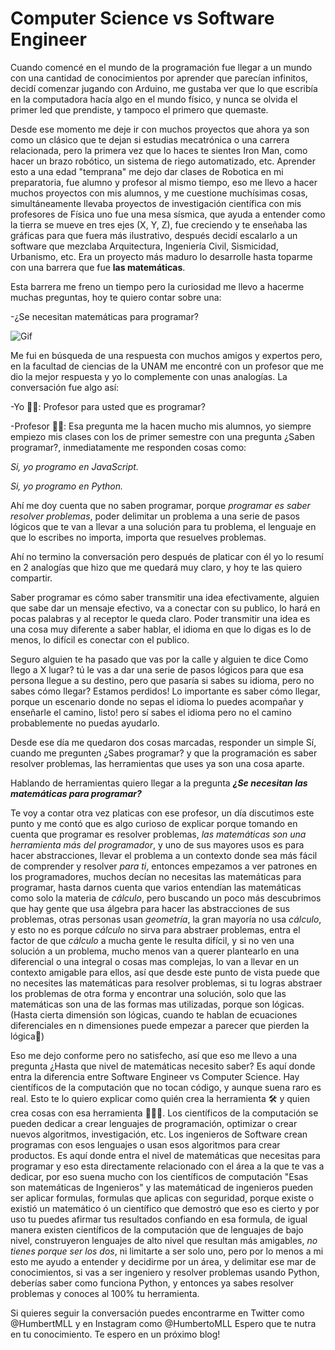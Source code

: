 # Computer Science vs Software Engineer

Cuando comencé en el mundo de la programación fue llegar a un mundo con una cantidad de conocimientos por aprender que parecían infinitos, decidí comenzar jugando con Arduino, me gustaba ver que lo que escribía en la computadora hacía algo en el mundo físico, y nunca se olvida el primer led que prendiste, y tampoco el primero que quemaste.

Desde ese momento me deje ir con muchos proyectos que ahora ya son como un clásico que te dejan si estudias mecatrónica o una carrera relacionada, pero la primera vez que lo haces te sientes Iron Man,  como hacer un brazo robótico, un sistema de riego automatizado, etc. Aprender esto a una edad "temprana" me dejo dar clases de Robotica en mi preparatoria, fue alumno y profesor al mismo tiempo, eso me llevo a hacer muchos proyectos con mis alumnos, y me cuestione muchísimas cosas, simultáneamente llevaba proyectos de investigación científica con mis profesores de Física uno fue una mesa sísmica, que ayuda a entender como la tierra se mueve en tres ejes (X, Y, Z), fue creciendo y te enseñaba las gráficas para que fuera más ilustrativo, después decidí escalarlo a un software que mezclaba Arquitectura, Ingeniería Civil, Sismicidad, Urbanismo, etc. Era un proyecto más maduro lo desarrolle hasta toparme con una barrera que fue **las matemáticas**. 

Esta barrera me freno un tiempo pero la curiosidad me llevo a hacerme muchas preguntas, hoy te quiero contar sobre una:

-¿Se necesitan matemáticas para programar?

![Gif](https://giphy.com/gifs/dXICCcws9oxxK/html5)

Me fui en búsqueda de una respuesta con muchos amigos y expertos pero, en la facultad de ciencias de la UNAM me encontré con un profesor que me dio la mejor respuesta y yo lo complemente con unas analogías. La conversación fue algo así:

-Yo 👦🏽: Profesor para usted que es programar?

-Profesor 👨🏽: Esa pregunta me la hacen mucho mis alumnos, yo siempre empiezo mis clases con los de primer semestre con una pregunta ¿Saben programar?, inmediatamente me responden cosas como:

 _Si, yo programo en JavaScript._

 _Si, yo programo en Python._

Ahí me doy cuenta que no saben programar, porque *programar es saber resolver problemas*, poder delimitar un problema a una serie de pasos lógicos que te van a llevar a una solución para tu problema, el lenguaje en que lo escribes no importa, importa que resuelves problemas.

Ahí no termino la conversación pero después de platicar con él yo lo resumí en 2 analogías que hizo que me quedará muy claro, y hoy te las quiero compartir.

Saber programar es cómo saber transmitir una idea efectivamente, alguien que sabe dar un mensaje efectivo, va a conectar con su publico, lo hará en pocas palabras y al receptor le queda claro.
Poder transmitir una idea es una cosa muy diferente a saber hablar, el idioma en que lo digas es lo de menos, lo difícil es conectar con el publico.

Seguro alguien te ha pasado que vas por la calle y alguien te dice Como llego a X lugar? tú le vas a dar una serie de pasos lógicos para que esa persona llegue a su destino, pero que pasaría si sabes su idioma, pero no sabes cómo llegar? Estamos perdidos! Lo importante es saber cómo llegar, porque un escenario donde no sepas el idioma lo puedes acompañar y enseñarle el camino, listo! pero sí sabes el idioma pero no el camino probablemente no puedas ayudarlo.

Desde ese día me quedaron dos cosas marcadas, responder un simple Sí, cuando me pregunten ¿Sabes programar? y que la programación es saber resolver problemas, las herramientas que uses ya son una cosa aparte.

Hablando de herramientas quiero llegar a la pregunta ***¿Se necesitan las matemáticas para programar?***

Te voy a contar otra vez platicas con ese profesor, un día discutimos este punto y me contó que es algo curioso de explicar porque tomando en cuenta que programar es resolver problemas, _las matemáticas son una herramienta más del programador_, y uno de sus mayores usos es para hacer abstracciones, llevar el problema a un contexto donde sea más fácil de comprender y resolver *para ti*, entonces empezamos a ver patrones en los programadores, muchos decían no necesitas las matemáticas para programar, hasta darnos cuenta que varios entendían las matemáticas como solo la materia de _cálculo_, pero buscando un poco más descubrimos que hay gente que usa álgebra para hacer las abstracciones de sus problemas, otras personas usan *geometría*, la gran mayoría no usa *cálculo*, y esto no es porque *cálculo* no sirva para abstraer problemas, entra el factor de que *cálculo* a mucha gente le resulta difícil, y si no ven una solución a un problema, mucho menos van a querer plantearlo en una diferencial o una integral o cosas mas complejas, lo van a llevar en un contexto amigable para ellos, así que desde este punto de vista puede que no necesites las matemáticas para resolver problemas, si tu logras abstraer los problemas de otra forma y encontrar una solución, solo que las matemáticas son una de las formas mas utilizadas, porque son lógicas.(Hasta cierta dimensión son lógicas, cuando te hablan de ecuaciones diferenciales en n dimensiones puede empezar a parecer que pierden la lógica🤯)

Eso me dejo conforme pero no satisfecho, así que eso me llevo a una pregunta ¿Hasta que nivel de matemáticas necesito saber? Es aquí donde entra la diferencia entre Software Engineer vs Computer Science.
Hay científicos de la computación que no tocan código, y aunque suena raro es real.
Esto te lo quiero explicar como quién crea la herramienta 🛠 y quien crea cosas con esa herramienta 👨🏻‍🔧.
Los científicos de la computación se pueden dedicar a crear lenguajes de programación, optimizar o crear nuevos algoritmos, investigación, etc.
Los ingenieros de Software crean programas con esos lenguajes o usan esos algoritmos para crear productos.
Es aquí donde entra el nivel de matemáticas que necesitas para programar y eso esta directamente relacionado con el área a la que te vas a dedicar, por eso suena mucho con los científicos de computación "Esas son matemáticas de Ingenieros" y las matemáticad de ingenieros pueden ser aplicar formulas, formulas que aplicas con seguridad, porque existe o existió un matemático ó un científico que demostró que eso es cierto y por uso tu puedes afirmar tus resultados confiando en esa formula, de igual manera existen científicos de la computación que de lenguajes de bajo nivel, construyeron lenguajes de alto nivel que resultan más amigables, *no tienes porque ser los dos*, ni limitarte a ser solo uno, pero por lo menos a mi esto me ayudo a entender y decidirme por un área, y delimitar ese mar de conocimientos, si vas a ser ingeniero y resolver problemas usando Python, deberías saber como funciona Python, y entonces ya sabes resolver problemas y conoces al 100% tu herramienta.


Si quieres seguir la conversación puedes encontrarme en Twitter como @HumbertMLL y en Instagram como @HumbertoMLL
Espero que te nutra en tu conocimiento.
Te espero en un próximo blog! 
